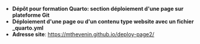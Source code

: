 * **Dépôt pour formation Quarto: section déploiement d'une page sur plateforme Git**
* **Déploiement d'une page ou d'un contenu type website avec un fichier _quarto.yml**
* **Adresse site**: <https://mthevenin.github.io/deploy-page2/> 


